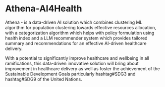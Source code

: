 # Athena-AI4Health

Athena - is a data-driven AI solution which combines clustering ML algorithm for population clustering towards effective resources allocation, with a categorization algorithm which helps with policy formulation using health index and a LLM recommender system which provides tailored summary and recommendations for an effective AI-driven healthcare delivery.

With a potential to significantly improve healthcare and wellbeing in all ramifications, this data-driven innovative solution will bring about improvement in healthcare delivery as well as foster the achievement of the Sustainable Development Goals particularly hashtag#SDG3 and hashtag#SDG9 of the United Nations.
